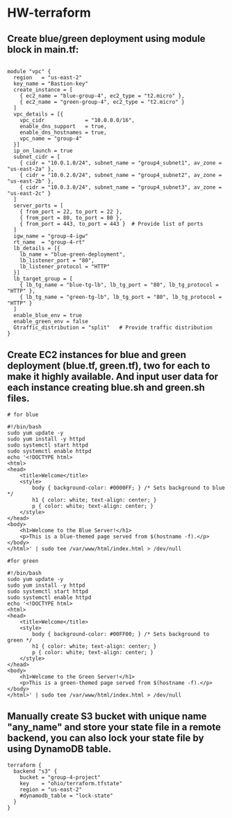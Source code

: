 # HW-terraform

## Create blue/green deployment using module block in main.tf:

```hcl

module "vpc" {
  region   = "us-east-2"
  key_name = "Bastion-key"
  create_instance = [
    { ec2_name = "blue-group-4", ec2_type = "t2.micro" },
    { ec2_name = "green-group-4", ec2_type = "t2.micro" }
  ]
  vpc_details = [{
    vpc_cidr             = "10.0.0.0/16",
    enable_dns_support   = true,
    enable_dns_hostnames = true,
    vpc_name = "group-4"
  }]
  ip_on_launch = true
  subnet_cidr = [
    { cidr = "10.0.1.0/24", subnet_name = "group4_subnet1", av_zone = "us-east-2a" },
    { cidr = "10.0.2.0/24", subnet_name = "group4_subnet2", av_zone = "us-east-2b" },
    { cidr = "10.0.3.0/24", subnet_name = "group4_subnet3", av_zone = "us-east-2c" }
  ]
  server_ports = [
    { from_port = 22, to_port = 22 },
    { from_port = 80, to_port = 80 },
    { from_port = 443, to_port = 443 }  # Provide list of ports             
  ]
  igw_name = "group-4-igw"
  rt_name  = "group-4-rt"
  lb_details = [{
    lb_name = "blue-green-deployment",
    lb_listener_port = "80",
    lb_listener_protocol = "HTTP"  
  }]
  lb_target_group = [
    { lb_tg_name = "blue-tg-lb", lb_tg_port = "80", lb_tg_protocol = "HTTP" },
    { lb_tg_name = "green-tg-lb", lb_tg_port = "80", lb_tg_protocol = "HTTP" }
  ]
  enable_blue_env = true
  enable_green_env = false
  Gtraffic_distribution = "split"   # Provide traffic distribution
}
```

## Create EC2 instances for blue and green deployment (blue.tf, green.tf), two for each to make it highly available. And input user data for each instance creating blue.sh and green.sh files.

```hcl
# for blue

#!/bin/bash
sudo yum update -y
sudo yum install -y httpd
sudo systemctl start httpd
sudo systemctl enable httpd
echo '<!DOCTYPE html>
<html>
<head>
    <title>Welcome</title>
    <style>
        body { background-color: #0000FF; } /* Sets background to blue */
        h1 { color: white; text-align: center; }
        p { color: white; text-align: center; }
    </style>
</head>
<body>
    <h1>Welcome to the Blue Server!</h1>
    <p>This is a blue-themed page served from $(hostname -f).</p>
</body>
</html>' | sudo tee /var/www/html/index.html > /dev/null
```

```hcl
#for green

#!/bin/bash
sudo yum update -y
sudo yum install -y httpd
sudo systemctl start httpd
sudo systemctl enable httpd
echo '<!DOCTYPE html>
<html>
<head>
    <title>Welcome</title>
    <style>
        body { background-color: #00FF00; } /* Sets background to green */
        h1 { color: white; text-align: center; }
        p { color: white; text-align: center; }
    </style>
</head>
<body>
    <h1>Welcome to the Green Server!</h1>
    <p>This is a green-themed page served from $(hostname -f).</p>
</body>
</html>' | sudo tee /var/www/html/index.html > /dev/null
```
## Manually create S3 bucket with unique name "any_name" and store your state file in a remote backend, you can also lock your state file by using DynamoDB table.

```hcl
terraform {
  backend "s3" {
    bucket = "group-4-project"
    key    = "ohio/terraform.tfstate"
    region = "us-east-2"
    #dynamodb_table = "lock-state"
  }
}
```